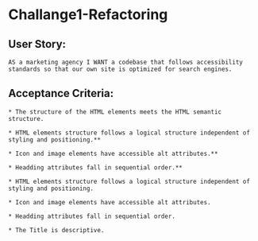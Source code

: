 # Challange1-Refactoring

## User Story:

    AS a marketing agency I WANT a codebase that follows accessibility standards so that our own site is optimized for search engines.

## Acceptance Criteria:

    * The structure of the HTML elements meets the HTML semantic structure.

    * HTML elements structure follows a logical structure independent of styling and positioning.**

    * Icon and image elements have accessible alt attributes.**

    * Headding attributes fall in sequential order.**
    
    * HTML elements structure follows a logical structure independent of styling and positioning.

    * Icon and image elements have accessible alt attributes.

    * Headding attributes fall in sequential order.

    * The Title is descriptive.

